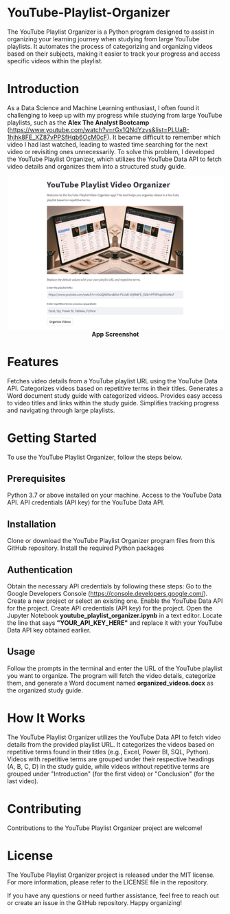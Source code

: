 # YouTube-Playlist-Organizer
The YouTube Playlist Organizer is a Python program designed to assist in organizing your learning journey when studying from large YouTube playlists. It automates the process of categorizing and organizing videos based on their subjects, making it easier to track your progress and access specific videos within the playlist.

# Introduction
As a Data Science and Machine Learning enthusiast, I often found it challenging to keep up with my progress while studying from large YouTube playlists, such as the **Alex The Analyst Bootcamp** (https://www.youtube.com/watch?v=rGx1QNdYzvs&list=PLUaB-1hjhk8FE_XZ87vPPSfHqb6OcM0cF). It became difficult to remember which video I had last watched, leading to wasted time searching for the next video or revisiting ones unnecessarily. To solve this problem, I developed the YouTube Playlist Organizer, which utilizes the YouTube Data API to fetch video details and organizes them into a structured study guide.

<p align="center">
  <img src="https://github.com/rasmodev/YouTube-Playlist-Organizer/blob/main/images/app_screenshot.png" alt="App Screenshot">
  <br>
  <b>App Screenshot</b>
</p>


# Features
Fetches video details from a YouTube playlist URL using the YouTube Data API. Categorizes videos based on repetitive terms in their titles. Generates a Word document study guide with categorized videos. Provides easy access to video titles and links within the study guide. Simplifies tracking progress and navigating through large playlists.

# Getting Started
To use the YouTube Playlist Organizer, follow the steps below.

## Prerequisites
Python 3.7 or above installed on your machine. Access to the YouTube Data API. API credentials (API key) for the YouTube Data API.

## Installation
Clone or download the YouTube Playlist Organizer program files from this GitHub repository.
Install the required Python packages

## Authentication
Obtain the necessary API credentials by following these steps: Go to the Google Developers Console (https://console.developers.google.com/). Create a new project or select an existing one. Enable the YouTube Data API for the project. Create API credentials (API key) for the project. Open the Jupyter Notebook **youtube_playlist_organizer.ipynb** in a text editor. Locate the line that says **"YOUR_API_KEY_HERE"** and replace it with your YouTube Data API key obtained earlier.

## Usage
Follow the prompts in the terminal and enter the URL of the YouTube playlist you want to organize. The program will fetch the video details, categorize them, and generate a Word document named **organized_videos.docx** as the organized study guide.

# How It Works
The YouTube Playlist Organizer utilizes the YouTube Data API to fetch video details from the provided playlist URL. It categorizes the videos based on repetitive terms found in their titles (e.g., Excel, Power BI, SQL, Python). Videos with repetitive terms are grouped under their respective headings (A, B, C, D) in the study guide, while videos without repetitive terms are grouped under "Introduction" (for the first video) or "Conclusion" (for the last video).

# Contributing
Contributions to the YouTube Playlist Organizer project are welcome!

# License
The YouTube Playlist Organizer project is released under the MIT license. For more information, please refer to the LICENSE file in the repository.

If you have any questions or need further assistance, feel free to reach out or create an issue in the GitHub repository. Happy organizing!
